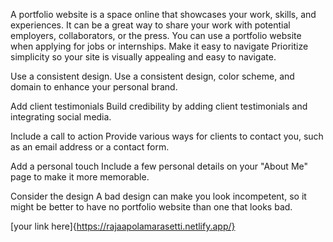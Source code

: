 A portfolio website is a space online that showcases your work, skills, and experiences. It can be a great way to share your work with potential employers, collaborators, or the press. You can use a portfolio website when applying for jobs or internships. 
Make it easy to navigate
Prioritize simplicity so your site is visually appealing and easy to navigate. 
 
Use a consistent design.
Use a consistent design, color scheme, and domain to enhance your personal brand. 
 
Add client testimonials
Build credibility by adding client testimonials and integrating social media. 
 
Include a call to action
Provide various ways for clients to contact you, such as an email address or a contact form. 
 
Add a personal touch
Include a few personal details on your "About Me" page to make it more memorable. 
 
Consider the design
A bad design can make you look incompetent, so it might be better to have no portfolio website than one that looks bad.

[your link here]{https://rajaapolamarasetti.netlify.app/}
